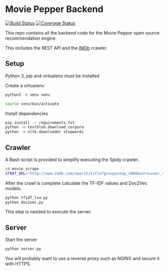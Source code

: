 # Movie Pepper Backend

[![Build Status](https://travis-ci.com/hugo19941994/movie-pepper-back.svg?branch=master)](https://travis-ci.com/hugo19941994/movie-pepper-back)
[![Coverage Status](https://coveralls.io/repos/github/hugo19941994/movie-pepper-back/badge.svg?branch=master)](https://coveralls.io/github/hugo19941994/movie-pepper-back?branch=master)

This repo contains all the backend code for the Movie Pepper open source recommendation engine.

This includes the REST API and the [IMDb](www.imdb.com) crawler.

## Setup

Python 3, pip and virtualenv must be installed

Create a virtualenv

```bash
python3 -m venv venv

source venv/bin/activate
```

Install dependencies

```bash
pip install -r requirements.txt
python -m textblob.download_corpora
python -m nltk.downloader stopwords
```

## Crawler

A Bash script is provided to simplify executing the Spidy crawler.

```bash
cd movie_scrape
START_URL="http://www.imdb.com/search/title?groups=top_1000&sort=user_rating,desc&page=1&ref" ./scrap.sh
```

After the crawl is complete calculate the TF-IDF values and Doc2Vec models.

```bash
python tfidf_lsa.py
python doc2vec.py
```

This step is needed to execute the server.

## Server

Start the server

```bash
python server.py
```

You will probably want to use a reverse proxy such as NGINX and secure it with HTTPS.
